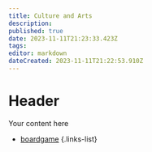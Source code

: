 ```yaml
---
title: Culture and Arts
description: 
published: true
date: 2023-11-11T21:23:33.423Z
tags: 
editor: markdown
dateCreated: 2023-11-11T21:22:53.910Z
---
```


# Header
Your content here


- [boardgame](/en/reference/species/aelorian/culture/boardgame)
{.links-list}